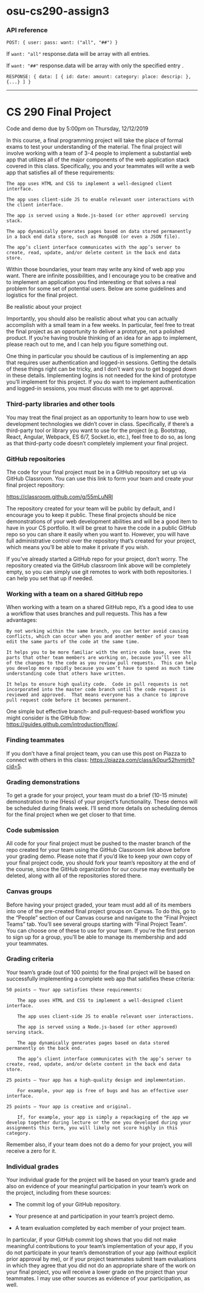# osu-cs290-assign3

### API reference

`
POST: {
	user:
	pass:
	want: ("all", "##")
}
`

If `want: "all"` response.data will be array with all entries.

If `want: "##"` response.data will be array with only the specified entry . 

`
RESPONSE: {
	data: [
		{
			id:
			date:
			amount:
			category:
			place:
			descrip:
		},
		{...}
	]
}
`


----------

# CS 290 Final Project

Code and demo due by 5:00pm on Thursday, 12/12/2019

In this course, a final programming project will take the place of formal exams to test your understanding of the material.  The final project will involve working with a team of 3-4 people to implement a substantial web app that utilizes all of the major components of the web application stack covered in this class.  Specifically, you and your teammates will write a web app that satisfies all of these requirements:

	The app uses HTML and CSS to implement a well-designed client interface.

	The app uses client-side JS to enable relevant user interactions with the client interface.

	The app is served using a Node.js-based (or other approved) serving stack.

	The app dynamically generates pages based on data stored permanently in a back end data store, such as MongoDB (or even a JSON file).

	The app’s client interface communicates with the app’s server to create, read, update, and/or delete content in the back end data store.

Within those boundaries, your team may write any kind of web app you want.  There are infinite possibilities, and I encourage you to be creative and to implement an application you find interesting or that solves a real problem for some set of potential users.  Below are some guidelines and logistics for the final project.

Be realistic about your project

Importantly, you should also be realistic about what you can actually accomplish with a small team in a few weeks.  In particular, feel free to treat the final project as an opportunity to deliver a prototype, not a polished product.  If you’re having trouble thinking of an idea for an app to implement, please reach out to me, and I can help you figure something out.

One thing in particular you should be cautious of is implementing an app that requires user authentication and logged-in sessions.  Getting the details of these things right can be tricky, and I don’t want you to get bogged down in these details.  Implementing logins is not needed for the kind of prototype you’ll implement for this project.  If you do want to implement authentication and logged-in sessions, you must discuss with me to get approval.

### Third-party libraries and other tools

You may treat the final project as an opportunity to learn how to use web development technologies we didn’t cover in class.  Specifically, if there’s a third-party tool or library you want to use for the project (e.g. Bootstrap, React, Angular, Webpack, ES 6/7, Socket.io, etc.), feel free to do so, as long as that third-party code doesn’t completely implement your final project.

### GitHub repositories

The code for your final project must be in a GitHub repository set up via GitHub Classroom.  You can use this link to form your team and create your final project repository:

https://classroom.github.com/g/55mLuNRl

The repository created for your team will be public by default, and I encourage you to keep it public.  These final projects should be nice demonstrations of your web development abilities and will be a good item to have in your CS portfolio.  It will be great to have the code in a public GitHub repo so you can share it easily when you want to.  However, you will have full administrative control over the repository that’s created for your project, which means you’ll be able to make it private if you wish.

If you’ve already started a GitHub repo for your project, don’t worry.  The repository created via the GitHub classroom link above will be completely empty, so you can simply use git remotes to work with both repositories.  I can help you set that up if needed.

### Working with a team on a shared GitHub repo

When working with a team on a shared GitHub repo, it’s a good idea to use a workflow that uses branches and pull requests.  This has a few advantages:

	By not working within the same branch, you can better avoid causing conflicts, which can occur when you and another member of your team edit the same parts of the code at the same time.

	It helps you to be more familiar with the entire code base, even the parts that other team members are working on, because you’ll see all of the changes to the code as you review pull requests.  This can help you develop more rapidly because you won’t have to spend as much time understanding code that others have written.

	It helps to ensure high quality code.  Code in pull requests is not incorporated into the master code branch until the code request is reviewed and approved.  That means everyone has a chance to improve pull request code before it becomes permanent.

One simple but effective branch- and pull-request-based workflow you might consider is the GitHub flow: https://guides.github.com/introduction/flow/.

### Finding teammates

If you don’t have a final project team, you can use this post on Piazza to connect with others in this class: https://piazza.com/class/k0pur52hvmjrb?cid=5.

### Grading demonstrations

To get a grade for your project, your team must do a brief (10-15 minute) demonstration to me (Hess) of your project’s functionality.  These demos will be scheduled during finals week.  I’ll send more details on scheduling demos for the final project when we get closer to that time.

### Code submission

All code for your final project must be pushed to the master branch of the repo created for your team using the GitHub Classroom link above before your grading demo.  Please note that if you’d like to keep your own copy of your final project code, you should fork your team’s repository at the end of the course, since the GitHub organization for our course may eventually be deleted, along with all of the repositories stored there.

### Canvas groups

Before having your project graded, your team must add all of its members into one of the pre-created final project groups on Canvas.  To do this, go to the “People” section of our Canvas course and navigate to the “Final Project Teams” tab. You’ll see several groups starting with "Final Project Team". You can choose one of these to use for your team. If you're the first person to sign up for a group, you’ll be able to manage its membership and add your teammates.

### Grading criteria

Your team’s grade (out of 100 points) for the final project will be based on successfully implementing a complete web app that satisfies these criteria:

	50 points – Your app satisfies these requirements:

		The app uses HTML and CSS to implement a well-designed client interface.

		The app uses client-side JS to enable relevant user interactions.

		The app is served using a Node.js-based (or other approved) serving stack.

		The app dynamically generates pages based on data stored permanently on the back end.

		The app’s client interface communicates with the app’s server to create, read, update, and/or delete content in the back end data store.

	25 points – Your app has a high-quality design and implementation.

		For example, your app is free of bugs and has an effective user interface.

	25 points – Your app is creative and original.

		If, for example, your app is simply a repackaging of the app we develop together during lecture or the one you developed during your assignments this term, you will likely not score highly in this category.



Remember also, if your team does not do a demo for your project, you will receive a zero for it.

### Individual grades

Your individual grade for the project will be based on your team’s grade and also on evidence of your meaningful participation in your team’s work on the project, including from these sources:

- The commit log of your GitHub repository.

- Your presence at and participation in your team’s project demo.

- A team evaluation completed by each member of your project team.

In particular, if your GitHub commit log shows that you did not make meaningful contributions to your team’s implementation of your app, if you do not participate in your team’s demonstration of your app (without explicit prior approval by me), or if your project teammates submit team evaluations in which they agree that you did not do an appropriate share of the work on your final project, you will receive a lower grade on the project than your teammates.  I may use other sources as evidence of your participation, as well.
